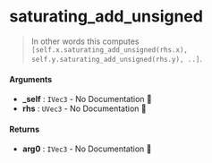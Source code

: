 # saturating\_add\_unsigned

>  In other words this computes `[self.x.saturating_add_unsigned(rhs.x), self.y.saturating_add_unsigned(rhs.y), ..]`.

#### Arguments

- **\_self** : `IVec3` \- No Documentation 🚧
- **rhs** : `UVec3` \- No Documentation 🚧

#### Returns

- **arg0** : `IVec3` \- No Documentation 🚧